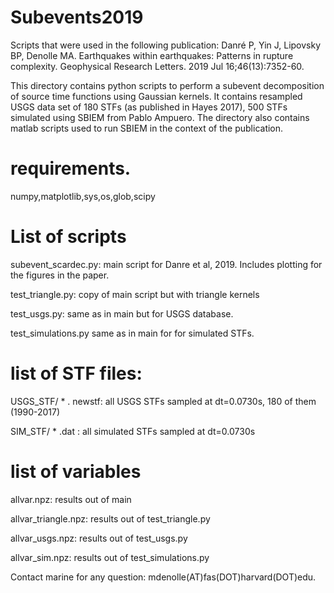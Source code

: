 # Subevents2019


Scripts that were used in the following publication:
Danré P, Yin J, Lipovsky BP, Denolle MA. Earthquakes within earthquakes: Patterns in rupture complexity. Geophysical Research Letters. 2019 Jul 16;46(13):7352-60.

This directory contains python scripts to perform a subevent decomposition of source time functions using Gaussian kernels. It contains resampled USGS data set of 180 STFs (as published in Hayes 2017), 500 STFs simulated using SBIEM from Pablo Ampuero.
The directory also contains matlab scripts used to run SBIEM in the context of the publication.


# requirements.
numpy,matplotlib,sys,os,glob,scipy

# List of scripts

subevent_scardec.py: main script for Danre et al, 2019. Includes plotting for the figures in the paper.

test_triangle.py:       copy of main script but with triangle kernels

test_usgs.py:           same as in main but for USGS database.

test_simulations.py     same as in main for for simulated STFs.


# list of STF files:
USGS_STF/ * . newstf:  all USGS STFs sampled at dt=0.0730s, 180 of them (1990-2017)

SIM_STF/ * .dat     :  all simulated STFs sampled at dt=0.0730s


# list of variables
allvar.npz:   results out of main 

allvar_triangle.npz:  results out of test_triangle.py 

allvar_usgs.npz:    results out of test_usgs.py 

allvar_sim.npz:     results out of test_simulations.py




Contact marine for any question: mdenolle(AT)fas(DOT)harvard(DOT)edu.
